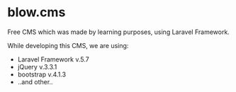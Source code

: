 # blow.cms
Free CMS which was made by learning purposes, using Laravel Framework.

While developing this CMS, we are using:
  + Laravel Framework v.5.7
  + jQuery v.3.3.1
  + bootstrap v.4.1.3
  + ..and other..
